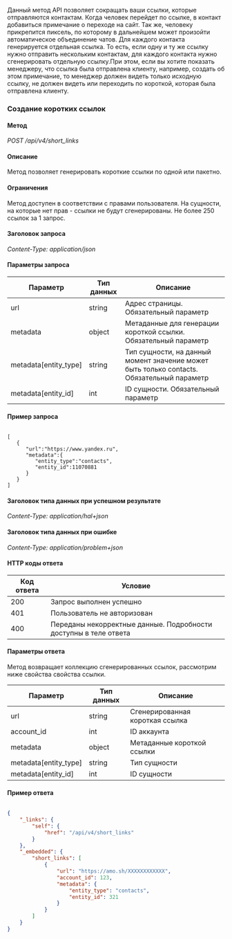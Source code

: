 
<a name="common-info"></a>

Данный метод API позволяет сокращать ваши ссылки, которые отправляются контактам. Когда человек перейдет по ссылке, в контакт добавиться примечание о переходе на сайт. Так же, человеку прикрепится пиксель, по которому в дальнейшем может произойти автоматическое объединение чатов. Для каждого контакта генерируется отдельная ссылка. То есть, если одну и ту же ссылку нужно отправить нескольким контактам, для каждого контакта нужно сгенерировать отдельную ссылку.При этом, если вы хотите показать менеджеру, что ссылка была отправлена клиенту, например, создать об этом примечание, то менеджер должен видеть только исходную ссылку, не должен видеть или переходить по короткой, которая была отправлена клиенту.

<a name="short-link-add"></a>

### Создание коротких ссылок

#### Метод

*POST /api/v4/short_links*

#### Описание 

Метод позволяет генерировать короткие ссылки по одной или пакетно.

#### Ограничения 

Метод доступен в соответствии с правами пользователя. На сущности, на которые нет прав - ссылки не будут сгенерированы.
Не более 250 ссылок за 1 запрос.

#### Заголовок запроса 

*Content-Type: application/json*

#### Параметры запроса 




| Параметр | Тип данных | Описание |
|--|--|--|
| url | string | Адрес страницы. Обязательный параметр |
| metadata | object | Метаданные для генерации короткой ссылки. Обязательный параметр |
| metadata[entity_type] | string | Тип сущности, на данный момент значение может быть только contacts. Обязательный параметр |
| metadata[entity_id] | int | ID сущности. Обязательный параметр |

#### Пример запроса



```

[
   {
      "url":"https://www.yandex.ru",
      "metadata":{
         "entity_type":"contacts",
         "entity_id":11070881
      }
   }
]

```

#### Заголовок типа данных при успешном результате

*Content-Type: application/hal+json*

#### Заголовок типа данных при ошибке 

*Content-Type: application/problem+json*

#### HTTP коды ответа

| Код ответа | Условие |
|------------|---------|
| 200 | Запрос выполнен успешно |
| 401 | Пользователь не авторизован |
| 400 | Переданы некорректные данные. Подробности доступны в теле ответа |

#### Параметры ответа 

Метод возвращает коллекцию сгенерированных ссылок, рассмотрим ниже свойства свойства ссылки.

| Параметр | Тип данных | Описание |
|----------|------------|----------|
|url|string|Сгенерированная короткая ссылка|
|account_id|int|ID аккаунта|
|metadata|object|Метаданные короткой ссылки|
|metadata[entity_type]|string|Тип сущности|
|metadata[entity_id]|int|ID сущности|

#### Пример ответа 

```json

{
    "_links": {
        "self": {
            "href": "/api/v4/short_links"
        }
    },
    "_embedded": {
        "short_links": [
            {
                "url": "https://amo.sh/XXXXXXXXXXXX",
                "account_id": 123,
                "metadata": {
                    "entity_type": "contacts",
                    "entity_id": 321
                }
            }
        ]
    }
}

```
<!-- Generated at Wed, 03 Mar 2021 08:35:08 +0000. amoCRM Documentation Generator -->